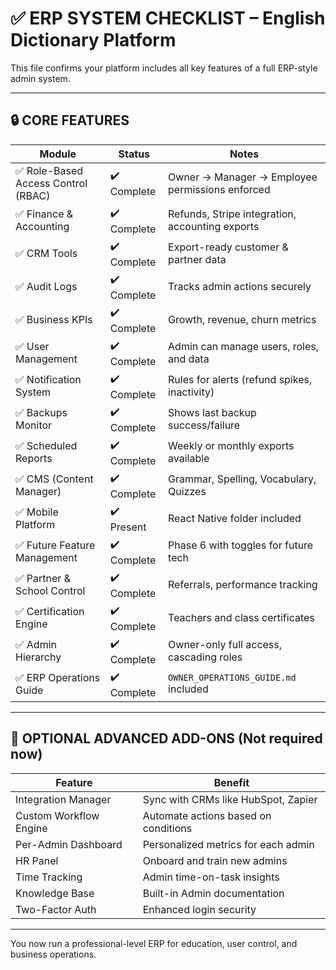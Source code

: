 
# ✅ ERP SYSTEM CHECKLIST – English Dictionary Platform

This file confirms your platform includes all key features of a full ERP-style admin system.

---

## 🔒 CORE FEATURES

| Module | Status | Notes |
|--------|--------|-------|
| ✅ Role-Based Access Control (RBAC) | ✔️ Complete | Owner → Manager → Employee permissions enforced |
| ✅ Finance & Accounting | ✔️ Complete | Refunds, Stripe integration, accounting exports |
| ✅ CRM Tools | ✔️ Complete | Export-ready customer & partner data |
| ✅ Audit Logs | ✔️ Complete | Tracks admin actions securely |
| ✅ Business KPIs | ✔️ Complete | Growth, revenue, churn metrics |
| ✅ User Management | ✔️ Complete | Admin can manage users, roles, and data |
| ✅ Notification System | ✔️ Complete | Rules for alerts (refund spikes, inactivity) |
| ✅ Backups Monitor | ✔️ Complete | Shows last backup success/failure |
| ✅ Scheduled Reports | ✔️ Complete | Weekly or monthly exports available |
| ✅ CMS (Content Manager) | ✔️ Complete | Grammar, Spelling, Vocabulary, Quizzes |
| ✅ Mobile Platform | ✔️ Present | React Native folder included |
| ✅ Future Feature Management | ✔️ Complete | Phase 6 with toggles for future tech |
| ✅ Partner & School Control | ✔️ Complete | Referrals, performance tracking |
| ✅ Certification Engine | ✔️ Complete | Teachers and class certificates |
| ✅ Admin Hierarchy | ✔️ Complete | Owner-only full access, cascading roles |
| ✅ ERP Operations Guide | ✔️ Complete | `OWNER_OPERATIONS_GUIDE.md` included |

---

## 🔧 OPTIONAL ADVANCED ADD-ONS (Not required now)

| Feature | Benefit |
|--------|---------|
| Integration Manager | Sync with CRMs like HubSpot, Zapier |
| Custom Workflow Engine | Automate actions based on conditions |
| Per-Admin Dashboard | Personalized metrics for each admin |
| HR Panel | Onboard and train new admins |
| Time Tracking | Admin time-on-task insights |
| Knowledge Base | Built-in Admin documentation |
| Two-Factor Auth | Enhanced login security |

---

You now run a professional-level ERP for education, user control, and business operations.

